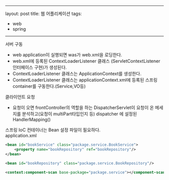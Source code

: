  ---
layout:  post
title: 웹 어플리케이션
tags:
- web
- spring
---

서버 구동
- web application이 실행되면 was가 web.xml을 로딩한다.
- web.xml에 등록된 ContextLoaderListener 클래스
(ServletContextListener 인터페이스 구현)가 생성된다.
- ContextLoaderListener 클래스는 ApplicationContext를 생성한다.
- ContextLoaderListener 클래스는 applicationContext.xml에
등록된 스프링 container를 구동한다.(Service,VO등)

클라이언트 요청
- 요청이 오면 frontController의 역할을 하는 DispatcherServlet이
요청이 온 메세지를 분석하고(요청이 multiPart타입인지 등)
dispatcher 에 설정된 HandlerMapping()

스프링 IoC 컨테이너는 Bean 설정 파일이 필요하다.  
application.xml  
```xml
<bean id="bookService" class="package.service.BookService">
    <property name="bookRepository" ref="bookRepository"/>
</bean>

<bean id="bookRepository" class="package.service.BookRepository"/>
```


```xml
<context:component-scan base-package="package.service"></component-scan>
```
